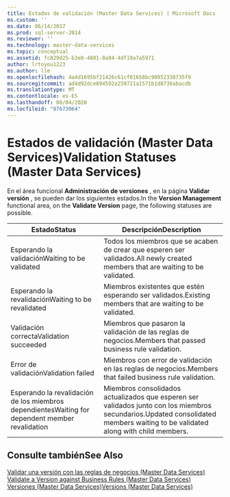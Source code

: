 ```yaml
---
title: Estados de validación (Master Data Services) | Microsoft Docs
ms.custom: ''
ms.date: 06/14/2017
ms.prod: sql-server-2014
ms.reviewer: ''
ms.technology: master-data-services
ms.topic: conceptual
ms.assetid: fc829d25-b3e8-4801-8a94-4df19a7a5971
author: lrtoyou1223
ms.author: lle
ms.openlocfilehash: 4a4d1695bf21426c61cf81658bc90952338735f9
ms.sourcegitcommit: ad4d92dce894592a259721a1571b1d8736abacdb
ms.translationtype: MT
ms.contentlocale: es-ES
ms.lasthandoff: 08/04/2020
ms.locfileid: "87673064"
---
```

# <a name="validation-statuses-master-data-services"></a><span data-ttu-id="808e2-102">Estados de validación (Master Data Services)</span><span class="sxs-lookup"><span data-stu-id="808e2-102">Validation Statuses (Master Data Services)</span></span>
  <span data-ttu-id="808e2-103">En el área funcional **Administración de versiones** , en la página **Validar versión** , se pueden dar los siguientes estados.</span><span class="sxs-lookup"><span data-stu-id="808e2-103">In the **Version Management** functional area, on the **Validate Version** page, the following statuses are possible.</span></span>  
  
|<span data-ttu-id="808e2-104">Estado</span><span class="sxs-lookup"><span data-stu-id="808e2-104">Status</span></span>|<span data-ttu-id="808e2-105">Descripción</span><span class="sxs-lookup"><span data-stu-id="808e2-105">Description</span></span>|  
|------------|-----------------|  
|<span data-ttu-id="808e2-106">Esperando la validación</span><span class="sxs-lookup"><span data-stu-id="808e2-106">Waiting to be validated</span></span>|<span data-ttu-id="808e2-107">Todos los miembros que se acaben de crear que esperen ser validados.</span><span class="sxs-lookup"><span data-stu-id="808e2-107">All newly created members that are waiting to be validated.</span></span>|  
|<span data-ttu-id="808e2-108">Esperando la revalidación</span><span class="sxs-lookup"><span data-stu-id="808e2-108">Waiting to be revalidated</span></span>|<span data-ttu-id="808e2-109">Miembros existentes que estén esperando ser validados.</span><span class="sxs-lookup"><span data-stu-id="808e2-109">Existing members that are waiting to be validated.</span></span>|  
|<span data-ttu-id="808e2-110">Validación correcta</span><span class="sxs-lookup"><span data-stu-id="808e2-110">Validation succeeded</span></span>|<span data-ttu-id="808e2-111">Miembros que pasaron la validación de las reglas de negocios.</span><span class="sxs-lookup"><span data-stu-id="808e2-111">Members that passed business rule validation.</span></span>|  
|<span data-ttu-id="808e2-112">Error de validación</span><span class="sxs-lookup"><span data-stu-id="808e2-112">Validation failed</span></span>|<span data-ttu-id="808e2-113">Miembros con error de validación en las reglas de negocios.</span><span class="sxs-lookup"><span data-stu-id="808e2-113">Members that failed business rule validation.</span></span>|  
|<span data-ttu-id="808e2-114">Esperando la revalidación de los miembros dependientes</span><span class="sxs-lookup"><span data-stu-id="808e2-114">Waiting for dependent member revalidation</span></span>|<span data-ttu-id="808e2-115">Miembros consolidados actualizados que esperen ser validados junto con los miembros secundarios.</span><span class="sxs-lookup"><span data-stu-id="808e2-115">Updated consolidated members waiting to be validated along with child members.</span></span>|  
  
## <a name="see-also"></a><span data-ttu-id="808e2-116">Consulte también</span><span class="sxs-lookup"><span data-stu-id="808e2-116">See Also</span></span>  
 <span data-ttu-id="808e2-117">[Validar una versión con las reglas de negocios &#40;Master Data Services&#41;](validate-a-version-against-business-rules-master-data-services.md) </span><span class="sxs-lookup"><span data-stu-id="808e2-117">[Validate a Version against Business Rules &#40;Master Data Services&#41;](validate-a-version-against-business-rules-master-data-services.md) </span></span>  
 [<span data-ttu-id="808e2-118">Versiones &#40;Master Data Services&#41;</span><span class="sxs-lookup"><span data-stu-id="808e2-118">Versions &#40;Master Data Services&#41;</span></span>](../../2014/master-data-services/versions-master-data-services.md)  
  
  
